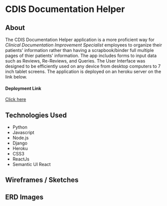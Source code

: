 # CDIS Documentation Helper

## About
The CDIS Documentation Helper application is a more proficient way for *Clinical Documentation Improvement Specialist* employees to organize their patients' information rather than having a scrapbook/binder full multiple pages of thier patients' information. The app includes forms to input data such as Reviews, Re-Reviews, and Queries. The User Interface was designed to be efficiently used on any device from desktop computers to 7 inch tablet screens. The application is deployed on an heroku server on the link below.

#### Deployment Link
[Click here](https://cdis-dh.herokuapp.com/)

## Technologies Used
- Python
- Javascript
- Node.js
- Django
- Heroku
- CSS3
- ReactJs
- Semantic UI React

## Wireframes / Sketches

## ERD Images

